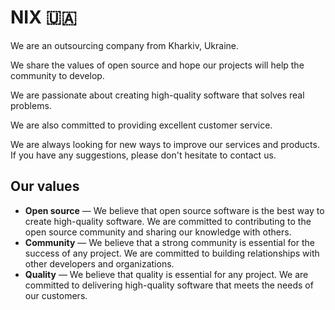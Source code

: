 # NIX 🇺🇦

We are an outsourcing company from Kharkiv, Ukraine. 

We share the values of open source and hope our projects will help the community to develop. 

We are passionate about creating high-quality software that solves real problems. 

We are also committed to providing excellent customer service.

We are always looking for new ways to improve our services and products. If you have any suggestions, please don't hesitate to contact us.

## Our values

* **Open source** — We believe that open source software is the best way to create high-quality software. We are committed to contributing to the open source community and sharing our knowledge with others.
* **Community** — We believe that a strong community is essential for the success of any project. We are committed to building relationships with other developers and organizations.
* **Quality** — We believe that quality is essential for any project. We are committed to delivering high-quality software that meets the needs of our customers.
